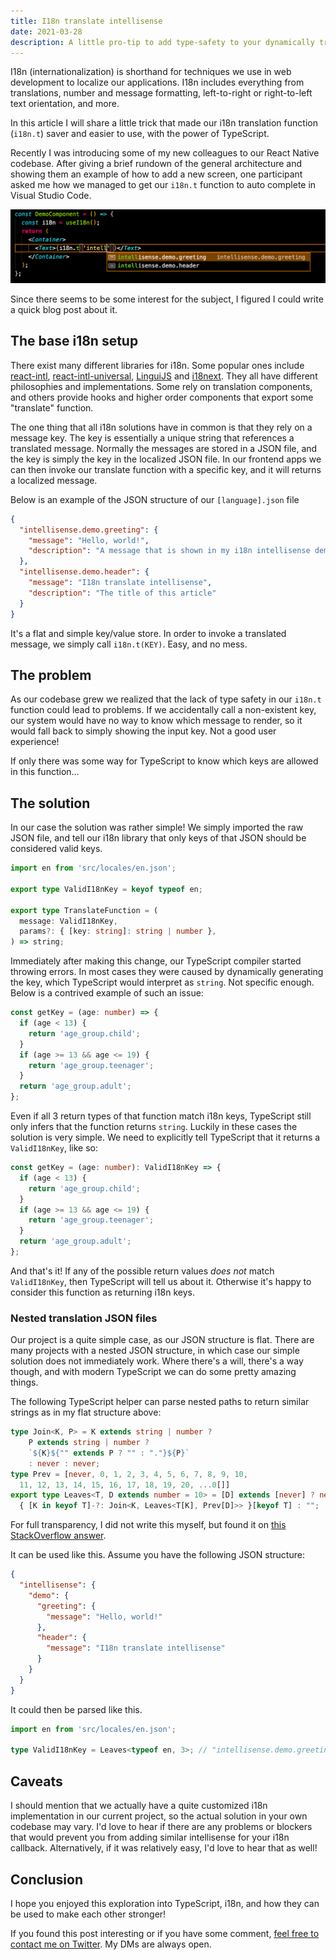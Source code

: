 ```yaml
---
title: I18n translate intellisense
date: 2021-03-28
description: A little pro-tip to add type-safety to your dynamically translated messages
---
```


I18n (internationalization) is shorthand for techniques we use in web development to localize our applications. I18n includes everything from translations, number and message formatting, left-to-right or right-to-left text orientation, and more.

In this article I will share a little trick that made our i18n translation function (`i18n.t`) saver and easier to use, with the power of TypeScript.

Recently I was introducing some of my new colleagues to our React Native codebase. After giving a brief rundown of the general architecture and showing them an example of how to add a new screen, one participant asked me how we managed to get our `i18n.t` function to auto complete in Visual Studio Code.

![i18n autocomplete screenshot](/static/images/i18n-intellisense.png)

Since there seems to be some interest for the subject, I figured I could write a quick blog post about it.

## The base i18n setup

There exist many different libraries for i18n. Some popular ones include [react-intl](https://formatjs.io/docs/getting-started/installation/), [react-intl-universal](https://github.com/alibaba/react-intl-universal), [LinguiJS](https://lingui.js.org/) and [i18next](https://www.i18next.com/). They all have different philosophies and implementations. Some rely on translation components, and others provide hooks and higher order components that export some "translate" function.

The one thing that all i18n solutions have in common is that they rely on a message key. The key is essentially a unique string that references a translated message. Normally the messages are stored in a JSON file, and the key is simply the key in the localized JSON file. In our frontend apps we can then invoke our translate function with a specific key, and it will returns a localized message.

Below is an example of the JSON structure of our `[language].json` file

```json
{
  "intellisense.demo.greeting": {
    "message": "Hello, world!",
    "description": "A message that is shown in my i18n intellisense demo"
  },
  "intellisense.demo.header": {
    "message": "I18n translate intellisense",
    "description": "The title of this article"
  }
}
```

It's a flat and simple key/value store. In order to invoke a translated message, we simply call `i18n.t(KEY)`. Easy, and no mess.

## The problem

As our codebase grew we realized that the lack of type safety in our `i18n.t` function could lead to problems. If we accidentally call a non-existent key, our system would have no way to know which message to render, so it would fall back to simply showing the input key. Not a good user experience!

If only there was some way for TypeScript to know which keys are allowed in this function...

## The solution

In our case the solution was rather simple! We simply imported the raw JSON file, and tell our i18n library that only keys of that JSON should be considered valid keys.

```typescript
import en from 'src/locales/en.json';

export type ValidI18nKey = keyof typeof en;

export type TranslateFunction = (
  message: ValidI18nKey,
  params?: { [key: string]: string | number },
) => string;
```

Immediately after making this change, our TypeScript compiler started throwing errors. In most cases they were caused by dynamically generating the key, which TypeScript would interpret as `string`. Not specific enough. Below is a contrived example of such an issue:

```typescript
const getKey = (age: number) => {
  if (age < 13) {
    return 'age_group.child';
  }
  if (age >= 13 && age <= 19) {
    return 'age_group.teenager';
  }
  return 'age_group.adult';
};
```

Even if all 3 return types of that function match i18n keys, TypeScript still only infers that the function returns `string`. Luckily in these cases the solution is very simple. We need to explicitly tell TypeScript that it returns a `ValidI18nKey`, like so:

```typescript
const getKey = (age: number): ValidI18nKey => {
  if (age < 13) {
    return 'age_group.child';
  }
  if (age >= 13 && age <= 19) {
    return 'age_group.teenager';
  }
  return 'age_group.adult';
};
```

And that's it! If any of the possible return values _does not_ match `ValidI18nKey`, then TypeScript will tell us about it. Otherwise it's happy to consider this function as returning i18n keys.

### Nested translation JSON files

Our project is a quite simple case, as our JSON structure is flat. There are many projects with a nested JSON structure, in which case our simple solution does not immediately work. Where there's a will, there's a way though, and with modern TypeScript we can do some pretty amazing things.

The following TypeScript helper can parse nested paths to return similar strings as in my flat structure above:

```typescript
type Join<K, P> = K extends string | number ?
    P extends string | number ?
    `${K}${"" extends P ? "" : "."}${P}`
    : never : never;
type Prev = [never, 0, 1, 2, 3, 4, 5, 6, 7, 8, 9, 10,
  11, 12, 13, 14, 15, 16, 17, 18, 19, 20, ...0[]]
export type Leaves<T, D extends number = 10> = [D] extends [never] ? never : T extends object ?
  { [K in keyof T]-?: Join<K, Leaves<T[K], Prev[D]>> }[keyof T] : "";
```

For full transparency, I did not write this myself, but found it on [this StackOverflow answer](https://stackoverflow.com/questions/58434389/typescript-deep-keyof-of-a-nested-object/58436959#58436959).

It can be used like this. Assume you have the following JSON structure:

```json
{
  "intellisense": {
    "demo": {
      "greeting": {
        "message": "Hello, world!"
      },
      "header": {
        "message": "I18n translate intellisense"
      }
    }
  }
}
```

It could then be parsed like this.

```typescript
import en from 'src/locales/en.json';

type ValidI18nKey = Leaves<typeof en, 3>; // "intellisense.demo.greeting" | "intellisense.demo.header"
```

## Caveats

I should mention that we actually have a quite customized i18n implementation in our current project, so the actual solution in your own codebase may vary. I'd love to hear if there are any problems or blockers that would prevent you from adding similar intellisense for your i18n callback. Alternatively, if it was relatively easy, I'd love to hear that as well!

## Conclusion

I hope you enjoyed this exploration into TypeScript, i18n, and how they can be used to make each other stronger!

If you found this post interesting or if you have some comment, [feel free to contact me on Twitter](https://twitter.com/KSakarisson). My DMs are always open.
